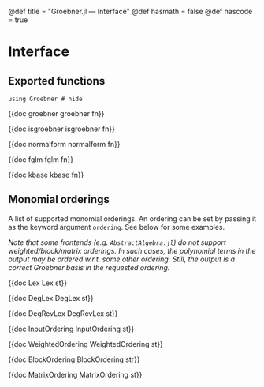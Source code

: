 @def title = "Groebner.jl — Interface"
@def hasmath = false
@def hascode = true
<!-- Note: by default hasmath == true and hascode == false. You can change this in
the config file by setting hasmath = false for instance and just setting it to true
where appropriate -->

# Interface

## Exported functions

```julia:load_groebner
using Groebner # hide
```

{{doc groebner groebner fn}}

{{doc isgroebner isgroebner fn}}

{{doc normalform normalform fn}}

{{doc fglm fglm fn}}

{{doc kbase kbase fn}}

## Monomial orderings

A list of supported monomial orderings.
An ordering can be set by passing it as the keyword argument `ordering`.
See below for some examples.

*Note that some frontends (e.g. `AbstractAlgebra.jl`) do not support weighted/block/matrix orderings. In such cases, the polynomial terms in the output may be ordered w.r.t. some other ordering.
Still, the output is a correct Groebner basis in the requested ordering.*

{{doc Lex Lex st}}

{{doc DegLex DegLex st}}

{{doc DegRevLex DegRevLex st}}

{{doc InputOrdering InputOrdering st}}

{{doc WeightedOrdering WeightedOrdering st}}

{{doc BlockOrdering BlockOrdering str}}

{{doc MatrixOrdering MatrixOrdering st}}
